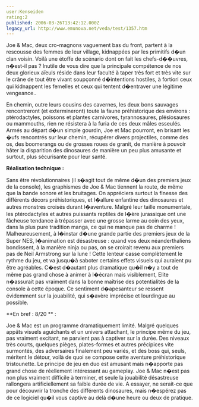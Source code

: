```yaml
---
user:Kenseiden
rating:2
published: 2006-03-26T13:42:12.000Z
legacy_url: http://www.emunova.net/veda/test/1357.htm
---
```

Joe & Mac, deux cro-magnons vaguement bas du front, partent à la rescousse des femmes de leur village, kidnappées par les primitifs d�un clan voisin. Voilà une étoffe de scénario dont on fait les chefs-d��uvres, n�est-il pas ? Inutile de vous dire que la principale compétence de nos deux glorieux aïeuls réside dans leur faculté à taper très fort et très vite sur le crâne de tout être vivant soupçonné d�intentions hostiles, à fortiori ceux qui kidnappent les femelles et ceux qui tentent d�entraver une légitime vengeance..   

  

En chemin, outre leurs cousins des cavernes, les deux bons sauvages rencontreront (et extermineront) toute la faune préhistorique des environs : ptérodactyles, poissons et plantes carnivores, tyrannosaures, plésiosaures ou mammouths, rien ne résistera à la furia de ces deux mâles esseulés. Armés au départ d�un simple gourdin, Joe et Mac pourront, en brisant les �ufs rencontrés sur leur chemin, récupérer divers projectiles, comme des os, des boomerangs ou de grosses roues de granit, de manière à pouvoir hâter la disparition des dinosaures de manière un peu plus amusante et surtout, plus sécurisante pour leur santé.  

  

**Réalisation technique :**   

Sans être révolutionnaires (il s�agit tout de même d�un des premiers jeux de la console), les graphismes de Joe & Mac tiennent la route, de même que la bande sonore et les bruitages. On appréciera surtout la finesse des différents décors préhistoriques, et l�allure enfantine des dinosaures et autres monstres croisés durant l�aventure. Malgré leur taille monumentale, les ptérodactyles et autres puissants reptiles de l�ère jurassique ont une fâcheuse tendance à trépasser avec une grosse larme au coin des yeux, dans la plus pure tradition manga, ce qui ne manque pas de charme ! Malheureusement, à l�instar d�une grande partie des premiers jeux de la Super NES, l�animation est désastreuse : quand vos deux néanderthaliens bondissent, à la manière ninja ou pas, on se croirait revenu aux premiers pas de Neil Armstrong sur la lune ! Cette lenteur casse complètement le rythme du jeu, et va jusqu�à saboter certains effets visuels qui auraient pu être agréables. C�est d�autant plus dramatique qu�il n�y a tout de même pas grand chose à animer à l�écran mais visiblement, Elite n�assurait pas vraiment dans la bonne maîtrise des potentialités de la console à cette époque. Ce sentiment d�apesanteur se ressent évidemment sur la jouabilité, qui s�avère imprécise et lourdingue au possible.   

  

**En bref : 8/20 ** :  

Joe & Mac est un programme dramatiquement limité. Malgré quelques appâts visuels aguichants et un univers attachant, le principe même du jeu, pas vraiment excitant, ne parvient pas à captiver sur la durée. Des niveaux très courts, quelques pièges, plates-formes et autres précipices vite surmontés, des adversaires finalement peu variés, et des boss qui, seuls, méritent le détour, voilà de quoi se compose cette aventure préhistorique tristounette. Le principe de jeu en duo est amusant mais n�apporte pas grand chose de réellement intéressant au gameplay. Joe & Mac n�est pas non plus vraiment difficile à terminer, et seule la jouabilité désastreuse rallongera artificiellement sa faible durée de vie. A essayer, ne serait-ce que pour découvrir la tronche des différents dinosaures, mais n�espérez pas de ce logiciel qu�il vous captive au delà d�une heure ou deux de pratique.